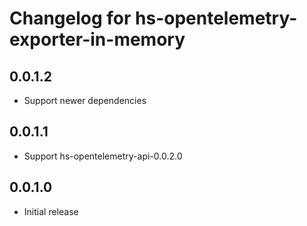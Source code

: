 # Changelog for hs-opentelemetry-exporter-in-memory

## 0.0.1.2 

- Support newer dependencies

## 0.0.1.1

- Support hs-opentelemetry-api-0.0.2.0

## 0.0.1.0

- Initial release
